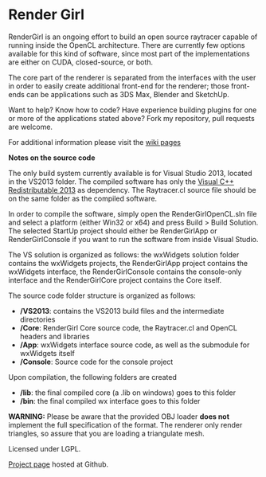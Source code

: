 Render Girl
=======
RenderGirl is an ongoing effort to build an open source raytracer capable of running inside the OpenCL architecture. There are currently few options available for this kind of software, since most part of the implementations are either on CUDA, closed-source, or both.

The core part of the renderer is separated from the interfaces with the user in order to easily create additional front-end for the renderer; those front-ends can be applications such as 3DS Max, Blender and SketchUp.

Want to help? Know how to code? Have experience building plugins for one or more of the applications stated above? Fork my repository, pull requests are welcome.

For additional information please visit the [wiki pages](https://github.com/henriquenj/rendergirl/wiki)

**Notes on the source code**

The only build system currently available is for Visual Studio 2013, located in the
VS2013 folder. The compiled software has only the [Visual C++ Redistributable 2013](http://www.microsoft.com/en-gb/download/details.aspx?id=40784) as dependency. The Raytracer.cl source file should be on the same folder as the compiled software.

In order to compile the software, simply open the RenderGirlOpenCL.sln file and select a platform (either Win32 or x64) and press Build > Build Solution. The selected StartUp project should either be RenderGirlApp or RenderGirlConsole if you want to run the software from inside Visual Studio.

The VS solution is organized as follows: the wxWidgets solution folder contains the wxWidgets projects, the RenderGirlApp project contains the wxWidgets interface, the RenderGirlConsole contains the console-only interface and the RenderGirlCore project contains the Core itself.

The source code folder structure is organized as follows:
- **/VS2013**: contains the VS2013 build files and the intermediate directories
- **/Core**: RenderGirl Core source code, the Raytracer.cl and OpenCL headers and libraries
- **/App**: wxWidgets interface source code, as well as the submodule for wxWidgets itself
- **/Console**: Source code for the console project

Upon compilation, the following folders are created
- **/lib**: the final compiled core (a .lib on windows) goes to this folder
- **/bin**: the final compiled wx interface goes to this folder


**WARNING:** Please be aware that the provided OBJ loader **does not** implement the full specification of the format. The renderer only render triangles, so assure that you are loading a triangulate mesh.

Licensed under LGPL.

[Project page](https://github.com/henriquenj/rendergirl) hosted at Github.